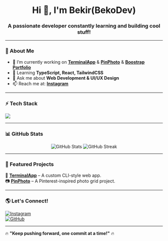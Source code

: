 <h1 align="center">Hi 👋, I'm Bekir(BekoDev)</h1>
<h3 align="center">A passionate developer constantly learning and building cool stuff!</h3>

---

### 🚀 About Me  
- 🔭 I’m currently working on **[TerminalApp](https://github.com/asuolt/TerminalWeb)** & **[PinPhoto](https://github.com/asuolt/PinPhotoGrid)** & **[Boostrap Portfolio](https://github.com/asuolt/Asoult-BoostrapPortfolioWebsite)**  
- 🌱 Learning **TypeScript, React, TailwindCSS**  
- 💬 Ask me about **Web Development & UI/UX Design**  
- 📫 Reach me at: **[Instagram](https://www.instagram.com/bbekirersoy)**  

---

### ⚡ Tech Stack  
<p align="left">
  <img src="https://skillicons.dev/icons?i=ts,react,nextjs,tailwind,nodejs,git,github" />
</p>

---

### 📊 GitHub Stats  
<p align="center">
  <img src="https://github-readme-stats.vercel.app/api?username=asuolt&show_icons=true&theme=radical" alt="GitHub Stats" />
  <img src="https://github-readme-streak-stats.herokuapp.com/?user=asuolt&theme=radical" alt="GitHub Streak" />
</p>

---

### 📌 Featured Projects  
🚀 **[TerminalApp](https://github.com/TerminalWeb)** – A custom CLI-style web app.  
📷 **[PinPhoto](https://github.com/PinPhotoGrid)** – A Pinterest-inspired photo grid project.  

---

### 🌎 Let's Connect!  
[![Instagram](https://img.shields.io/badge/Instagram-%23E4405F.svg?&style=for-the-badge&logo=instagram&logoColor=white)](https://www.instagram.com/bbekirersoy)  
[![GitHub](https://img.shields.io/badge/GitHub-181717.svg?&style=for-the-badge&logo=github&logoColor=white)](https://github.com/asuolt)  

---

🔥 **"Keep pushing forward, one commit at a time!"** 🔥
